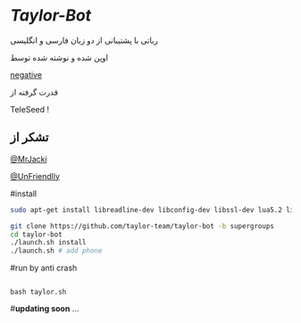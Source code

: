 # <i>Taylor-Bot</i>
رباتی با پشتیبانی از دو زبان فارسی و انگلیسی

اوپن شده و نوشته شده توسط 

[negative](https://telegram.me/negative_officiall)

قدرت گرفته از 

TeleSeed !


## تشکر از 
[@MrJacki](https://telegram.me/MrJacki)

[@UnFriendlly](https://telegram.me/UnFriendlly)

#install 

```sh
sudo apt-get install libreadline-dev libconfig-dev libssl-dev lua5.2 liblua5.2-dev lua-socket lua-sec lua-expat libevent-dev make unzip git redis-server autoconf g++ libjansson-dev libpython-dev expat libexpat1-dev
```
```sh
git clone https://github.com/taylor-team/taylor-bot -b supergroups
cd taylor-bot 
./launch.sh install 
./launch.sh # add phone
```
#run by anti crash

<code>
bash taylor.sh
</code>

#**updating soon** ...
